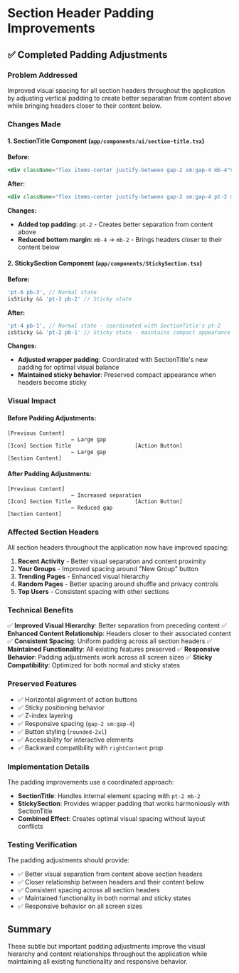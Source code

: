 # Section Header Padding Improvements

## ✅ Completed Padding Adjustments

### **Problem Addressed**
Improved visual spacing for all section headers throughout the application by adjusting vertical padding to create better separation from content above while bringing headers closer to their content below.

### **Changes Made**

#### 1. **SectionTitle Component** (`app/components/ui/section-title.tsx`)
**Before:**
```jsx
<div className="flex items-center justify-between gap-2 sm:gap-4 mb-4">
```

**After:**
```jsx
<div className="flex items-center justify-between gap-2 sm:gap-4 pt-2 mb-2">
```

**Changes:**
- **Added top padding**: `pt-2` - Creates better separation from content above
- **Reduced bottom margin**: `mb-4` → `mb-2` - Brings headers closer to their content below

#### 2. **StickySection Component** (`app/components/StickySection.tsx`)
**Before:**
```jsx
'pt-6 pb-3', // Normal state
isSticky && 'pt-3 pb-2' // Sticky state
```

**After:**
```jsx
'pt-4 pb-1', // Normal state - coordinated with SectionTitle's pt-2
isSticky && 'pt-2 pb-1' // Sticky state - maintains compact appearance
```

**Changes:**
- **Adjusted wrapper padding**: Coordinated with SectionTitle's new padding for optimal visual balance
- **Maintained sticky behavior**: Preserved compact appearance when headers become sticky

### **Visual Impact**

#### **Before Padding Adjustments:**
```
[Previous Content]
                    ← Large gap
[Icon] Section Title                    [Action Button]
                    ← Large gap  
[Section Content]
```

#### **After Padding Adjustments:**
```
[Previous Content]
                    ← Increased separation
[Icon] Section Title                    [Action Button]
                    ← Reduced gap
[Section Content]
```

### **Affected Section Headers**
All section headers throughout the application now have improved spacing:

1. **Recent Activity** - Better visual separation and content proximity
2. **Your Groups** - Improved spacing around "New Group" button
3. **Trending Pages** - Enhanced visual hierarchy
4. **Random Pages** - Better spacing around shuffle and privacy controls
5. **Top Users** - Consistent spacing with other sections

### **Technical Benefits**

✅ **Improved Visual Hierarchy**: Better separation from preceding content
✅ **Enhanced Content Relationship**: Headers closer to their associated content
✅ **Consistent Spacing**: Uniform padding across all section headers
✅ **Maintained Functionality**: All existing features preserved
✅ **Responsive Behavior**: Padding adjustments work across all screen sizes
✅ **Sticky Compatibility**: Optimized for both normal and sticky states

### **Preserved Features**
- ✅ Horizontal alignment of action buttons
- ✅ Sticky positioning behavior
- ✅ Z-index layering
- ✅ Responsive spacing (`gap-2 sm:gap-4`)
- ✅ Button styling (`rounded-2xl`)
- ✅ Accessibility for interactive elements
- ✅ Backward compatibility with `rightContent` prop

### **Implementation Details**

The padding improvements use a coordinated approach:
- **SectionTitle**: Handles internal element spacing with `pt-2 mb-2`
- **StickySection**: Provides wrapper padding that works harmoniously with SectionTitle
- **Combined Effect**: Creates optimal visual spacing without layout conflicts

### **Testing Verification**

The padding adjustments should provide:
- ✅ Better visual separation from content above section headers
- ✅ Closer relationship between headers and their content below
- ✅ Consistent spacing across all section headers
- ✅ Maintained functionality in both normal and sticky states
- ✅ Responsive behavior on all screen sizes

## Summary

These subtle but important padding adjustments improve the visual hierarchy and content relationships throughout the application while maintaining all existing functionality and responsive behavior.
